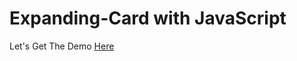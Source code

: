 # Expanding-Card with JavaScript
Let's Get The Demo <a href="https://nfridoy.github.io/Expanding-Card" target="_blank" > Here </a>
